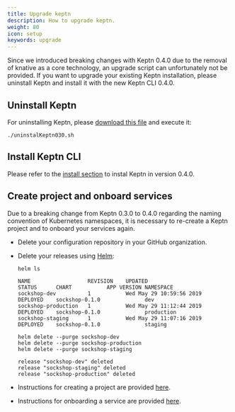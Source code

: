 ```yaml
---
title: Upgrade keptn
description: How to upgrade keptn.
weight: 80
icon: setup
keywords: upgrade
---
```


Since we introduced breaking changes with Keptn 0.4.0 due to the removal of knative as a core technology, an upgrade script can unfortunately not be provided.
If you want to upgrade your existing Keptn installation, please uninstall Keptn and install it with the new Keptn CLI 0.4.0.

## Uninstall Keptn

For uninstalling Keptn, please [download this file](https://github.com/keptn/installer/blob/0.4.0/scripts/common/uninstallKeptn030.sh) and execute it:
```
./uninstalKeptn030.sh
```

## Install Keptn CLI

Please refer to the [install section](../setup-keptn) to instal Keptn in version 0.4.0.


## Create project and onboard services

Due to a breaking change from Keptn 0.3.0 to 0.4.0 regarding the naming convention of Kubernetes namespaces, it is necessary to re-create a Keptn project and to onboard your services again.

- Delete your configuration repository in your GitHub organization.

- Delete your releases using [Helm](https://helm.sh):

  ``` console
  helm ls
  ```

  ``` console
  NAME               	REVISION	UPDATED                 	STATUS  	CHART         	APP VERSION	NAMESPACE 
  sockshop-dev       	1       	Wed May 29 10:59:56 2019	DEPLOYED	sockshop-0.1.0	           	dev       
  sockshop-production	1       	Wed May 29 11:12:44 2019	DEPLOYED	sockshop-0.1.0	           	production
  sockshop-staging   	1       	Wed May 29 11:07:16 2019	DEPLOYED	sockshop-0.1.0	           	staging 
  ```

  ``` console
  helm delete --purge sockshop-dev
  helm delete --purge sockshop-production
  helm delete --purge sockshop-staging
  ```

  ``` console
  release "sockshop-dev" deleted
  release "sockshop-staging" deleted
  release "sockshop-production" deleted
  ```

- Instructions for creating a project are provided [here](../../usecases/onboard-carts-service/#create-project-sockshop).

- Instructions for onboarding a service are provided [here](../../usecases/onboard-carts-service/#onboard-carts-service-and-carts-database).
